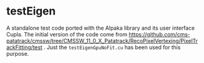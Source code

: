 # testEigen
A standalone test code ported with the Alpaka library and its user interface Cupla. 
The initial version of the code come from https://github.com/cms-patatrack/cmssw/tree/CMSSW_11_0_X_Patatrack/RecoPixelVertexing/PixelTrackFitting/test . Just the ```testEigenGpuNoFit.cu``` has been used for this purpose. 

